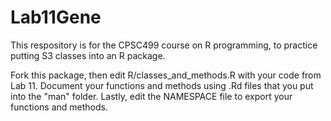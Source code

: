 # Lab11Gene

This respository is for the CPSC499 course on R programming, to practice putting S3 classes into an R package.

Fork this package, then edit R/classes_and_methods.R with your code from Lab 11.  Document your
functions and methods using .Rd files that you put into the "man" folder.  Lastly, edit the NAMESPACE file
to export your functions and methods.
